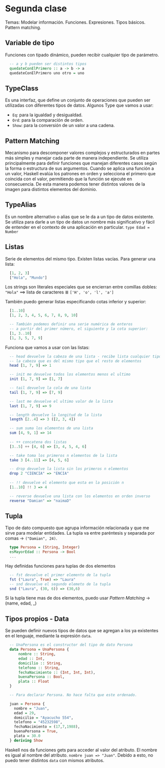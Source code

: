 # Segunda clase
Temas: Modelar información. Funciones. Expresiones. Tipos básicos. Pattern matching.

## Variable de tipo
Funciones con tipado dinámico, pueden recibir cualquier tipo de parámetro.

```Haskell
  -- a y b pueden ser distintos tipos
  quedateConElPrimero :: a -> b -> a
  quedateConElPrimero uno otro = uno

```

## TypeClass
Es una interfaz, que define un conjunto de operaciones que pueden ser utilizadas con diferentes tipos de datos. Algunos Type que vamos a usar:
- `Eq`: para la igualdad y desigualdad.
- `Ord`: para la comparación de orden.
- `Show`: para la conversión de un valor a una cadena.

## Pattern Matching
Mecanismo para descomponer valores complejos y estructurados en partes más simples y manejar cada parte de manera independiente. Se utiliza principalmente para definir funciones que manejan diferentes casos según la forma o estructura de sus argumentos. Cuando se aplica una función a un valor, Haskell evalúa los patrones en orden y selecciona el primero que coincida con el valor, permitiendo que la función se ejecute en consecuencia. De esta manera podemos tener distintos valores de la imagen para distintos elementos del dominio.


## TypeAlias
Es un nombre alternativo o alias que se le da a un tipo de datos existente. Se utiliza para darle a un tipo de datos un nombre más significativo y fácil de entender en el contexto de una aplicación en particular.
`type Edad = Number`

## Listas
Serie de elementos del mismo tipo. Existen listas vacías. Para generar una lista:

```Haskell
  [1, 2, 3]
  ["Hola", "Mundo"]
```

Los strings son literales especiales que se encierran entre comillas dobles:
`"Hola"` ==> lista de caracteres ≣ `['H', 'o', 'l', 'a']`

También puedo generar listas especificando cotas inferior y superior:

```Haskell
  [1..10]
  [1, 2, 3, 4, 5, 6, 7, 8, 9, 10]

  -- También podemos definir una serie numérica de enteros 
  -- a partir del primer número, el siguiente y la cota superior:
  [1, 3..10]
  [1, 3, 5, 7, 9]
```

Funciona que vamos a usar con las listas:

```Haskell 
  -- head devuelve la cabeza de una lista - recibe lista cualquier tipo y devuelve
  -- la cabeza que es del mismo tipo que el resto de elementos
  head [1, 7, 9] => 1

  -- init me devuelve todos los elementos menos el ultimo
  init [1, 7, 9] => [1, 7]

  -- tail devuelve la cola de una lista
  tail [1, 7, 9] => [7, 9]

  -- last me devuelve el ultimo valor de la lista
  last [1, 7, 9] => 9

  -- length devuelve la longitud de la lista
  length [2..4] => 3 ([2, 3, 4])

  -- sum suma los elementos de una lista
  sum [4, 9, 1] => 14
  
  -- ++ concatena dos listas
  [3..5] ++ [4, 6] => [3, 4, 5, 4, 6]

  -- take toma los primeros n elementos de la lista
  take 3 [4..11] => [4, 5, 6]

  -- drop devuelve la lista sin los primeros n elementos
  drop 2 "CIENCIA" => "ENCIA"
  
  -- !! devuelve el elemento que esta en la posición n
  [1..10] !! 3 => 4

  -- reverse devuelve una lista con los elementos en orden inverso
  reverse "Damian" => "naimaD"
```

## Tupla
Tipo de dato compuesto que agrupa información relacionada y que me sirve para modelar entidades. La tupla va entre paréntesis y separada por comas -> `("Damian", 24)`.

```Haskell
  type Persona = (String, Integer)
  esMayorEdad :: Persona -> Bool
  ...
```
Hay definidas funciones para tuplas de dos elementos
```Haskell
  -- fst devuelve el primer elemento de la tupla
  fst ("Laura", True) => "Laura"
  -- snd devuelve el segundo elemeto de la tupla
  snd ("Laura", (30, 6)) => (30,6)
```

Si la tupla tiene mas de dos elementos, puedo usar *Pattern Matching* -> (name, edad, _)

## Tipos propios - Data
Se pueden definir nuevos tipos de datos que se agregan a los ya existentes en el lenguaje, mediante la expresión `data`.

```Haskell
  -- UnaPersona es el constructor del tipo de dato Persona
  data Persona = UnaPersona {
      nombre :: String,
      edad :: Int,
      domicilio :: String,
      telefono :: String,
      fechaNacimiento :: (Int, Int, Int),
      buenaPersona :: Bool,
      plata :: Float
  }

  -- Para declarar Persona. No hace falta que este ordenado.

  juan = Persona {
    nombre = "Juan",
    edad = 29,
    domicilio = "Ayacucho 554",
    telefono = "45232598",
    fechaNacimiento = (17,7,1988),
    buenaPersona = True,
    plata = 30.0
  } deriving Show
```

Haskell nos da funciones gets para acceder al valor del atributo. El nombre es igual al nombre del atributo. `nombre juan => "Juan"`. Debido a esto, no puedo tener distintos `data` con mismos atributos.